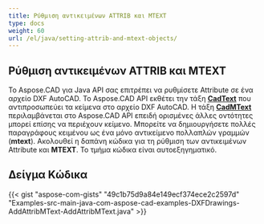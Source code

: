 ```yaml
---
title: Ρύθμιση αντικειμένων ATTRIB και MTEXT
type: docs
weight: 60
url: /el/java/setting-attrib-and-mtext-objects/
---
```


## **Ρύθμιση αντικειμένων ATTRIB και MTEXT**

Το Aspose.CAD για Java API σας επιτρέπει να ρυθμίσετε Attribute σε ένα αρχείο DXF AutoCAD. Το Aspose.CAD API εκθέτει την τάξη [**CadText**](https://reference.aspose.com/cad/java/com.aspose.cad.fileformats.cad.cadobjects/cadtext) που αντιπροσωπεύει τα κείμενα στο αρχείο DXF AutoCAD. Η τάξη [**CadMText**](https://reference.aspose.com/cad/java/com.aspose.cad.fileformats.cad.cadobjects/CadMText) περιλαμβάνεται στο Aspose.CAD API επειδή ορισμένες άλλες οντότητες μπορεί επίσης να περιέχουν κείμενο. Μπορείτε να δημιουργήσετε πολλές παραγράφους κειμένου ως ένα μόνο αντικείμενο πολλαπλών γραμμών (**mtext**). Ακολουθεί η δαπάνη κώδικα για τη ρύθμιση των αντικειμένων Attribute και **MTEXT**. Το τμήμα κώδικα είναι αυτοεξηγηματικό.

## Δείγμα Κώδικα

{{< gist "aspose-com-gists" "49c1b75d9a84e149ecf374ece2c2597d" "Examples-src-main-java-com-aspose-cad-examples-DXFDrawings-AddAttribMText-AddAttribMText.java" >}}
